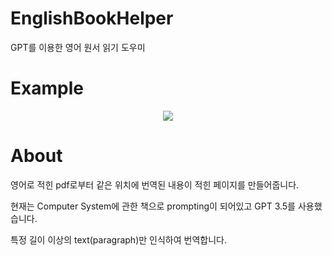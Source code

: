 # EnglishBookHelper
GPT를 이용한 영어 원서 읽기 도우미

# Example
<p align="center">
  <img src="https://github.com/flylet222/EnglishBookHelper/assets/127539155/3f7cff09-121e-4788-99a7-b91d8957f4af">
</p>

# About
영어로 적힌 pdf로부터 같은 위치에 번역된 내용이 적힌 페이지를 만들어줍니다.

현재는 Computer System에 관한 책으로 prompting이 되어있고 GPT 3.5를 사용했습니다.

특정 길이 이상의 text(paragraph)만 인식하여 번역합니다.
